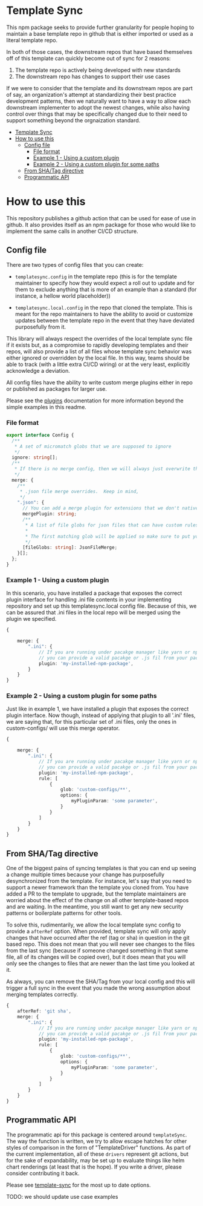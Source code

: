# Template Sync

This npm package seeks to provide further granularity for people hoping to maintain a base template repo in github that
is either imported or used as a literal template repo.

In both of those cases, the downstream repos that have based themselves off of this template can quickly become out of sync for 2 reasons:

1. The template repo is actively being developed with new standards
2. The downstream repo has changes to support their use cases

If we were to consider that the template and its downstream repos are part of say, an organization's attempt at standardizing their
best practice development patterns, then we naturally want to have a way to allow each downstream implementer to adopt the newest
changes, while also having control over things that may be specifically changed due to their need to support something beyond the
orgnaization standard.

- [Template Sync](#template-sync)
- [How to use this](#how-to-use-this)
  - [Config file](#config-file)
    - [File format](#file-format)
    - [Example 1 - Using a custom plugin](#example-1---using-a-custom-plugin)
    - [Example 2 - Using a custom plugin for some paths](#example-2---using-a-custom-plugin-for-some-paths)
  - [From SHA/Tag directive](#from-shatag-directive)
  - [Programmatic API](#programmatic-api)
  <!-- Created with Markdown All In One VsCode Entension, rerun to update -->

# How to use this

This repository publishes a github action that can be used for ease of use in github. It also provides itself as an npm package
for those who would like to implement the same calls in another CI/CD structure.

## Config file

There are two types of config files that you can create:

- `templatesync.config` in the template repo (this is for the template maintainer to specify how they would expect a roll out
  to update and for them to exclude anything that is more of an example than a standard (for instance, a hellow world placeholder))

- `templatesync.local.config` in the repo that cloned the template. This is meant for the repo maintainers to have the ability to avoid
  or customize updates between the template repo in the event that they have deviated purposefully from it.

This library will always respect the overrides of the local template sync file if it exists but, as a compromise to rapidly developing
templates and their repos, will also provide a list of all files whose template sync behavior was either ignored or overridden by the local
file. In this way, teams should be able to track (with a little extra CI/CD wiring) or at the very least, explicitly acknowledge a deviation.

All config files have the ability to write custom merge plugins either in repo or published as packages for larger use.

Please see the [plugins](./docs/merge-plugins/) documentation for more information beyond the simple examples in this readme.

### File format

```typescript
export interface Config {
  /**
   * A set of micromatch globs that we are supposed to ignore
   */
  ignore: string[];
  /**
   * If there is no merge config, then we will always just overwrite the file for the diff
   */
  merge: {
    /**
     * .json file merge overrides.  Keep in mind,
     */
    ".json": {
      // You can add a merge plugin for extensions that we don't natively support
      mergePlugin: string;
      /**
       * A list of file globs for json files that can have custom rules applied
       *
       * The first matching glob will be applied so make sure to put your defaults last
       */
      [fileGlobs: string]: JsonFileMerge;
    }[];
  };
}
```

### Example 1 - Using a custom plugin

In this scenario, you have installed a package that exposes the correct plugin interface for handling .ini file contents in
your implementing repository and set up this templatesync.local config file. Because of this, we can be assured that .ini files
in the local repo will be merged using the plugin we specified.

```typescript
{

    merge: {
        ".ini": {
            // If you are running under pacakge manager like yarn or npm,
            // you can provide a valid pacakge or .js fil from your package to run
            plugin: 'my-installed-npm-package',
        }
    }
}
```

### Example 2 - Using a custom plugin for some paths

Just like in example 1, we have installed a plugin that exposes the correct plugin interface. Now though,
instead of applying that plugin to all '.ini' files, we are saying that, for this particular set of .ini
files, only the ones in custom-configs/ will use this merge operator.

```typescript
{

    merge: {
        ".ini": {
            // If you are running under pacakge manager like yarn or npm,
            // you can provide a valid pacakge or .js fil from your package to run
            plugin: 'my-installed-npm-package',
            rule: [
                {
                    glob: 'custom-configs/**',
                    options: {
                        myPluginParam: 'some parameter',
                    }
                }
            ]
        }
    }
}
```

## From SHA/Tag directive

One of the biggest pains of syncing templates is that you can end up seeing a change multiple times because your change has
purposefully desynchronized from the template. For instance, let's say that you need to support a newer framework than
the template you cloned from. You have added a PR to the template to upgrade, but the template maintainers are worried about
the effect of the change on all other template-based repos and are waiting. In the meantime, you still want to get any new
security patterns or boilerplate patterns for other tools.

To solve this, rudimentarily, we allow the local template sync config to provide a `afterRef` option. When provided, template sync
will only apply changes that have occurred after the ref (tag or sha) in question in the git based repo. This does not mean
that you will never see changes to the files from the last sync (because if someone changed something in that same file, all of its changes will be copied over),
but it does mean that you will only see the changes to files that are newer than the last time you looked at it.

As always, you can remove the SHA/Tag from your local config and this will trigger a full sync in the event that you made the wrong
assumption about merging templates correctly.

```typescript
{
    afterRef: 'git sha',
    merge: {
        ".ini": {
            // If you are running under pacakge manager like yarn or npm,
            // you can provide a valid pacakge or .js fil from your package to run
            plugin: 'my-installed-npm-package',
            rule: [
                {
                    glob: 'custom-configs/**',
                    options: {
                        myPluginParam: 'some parameter',
                    }
                }
            ]
        }
    }
}
```

## Programmatic API

The programmatic api for this package is centered around `templateSync`. The way the function is written, we try to
allow escape hatches for other styles of comparison in the form of "TemplateDriver" functions. As part of the current
implementation, all of these `drivers` represent git actions, but for the sake of expandability, may be set up to evaluate
things like helm chart renderings (at least that is the hope). If you write a driver, please consider contributing it back.

Please see [template-sync](./src/template-sync.ts) for the most up to date options.

TODO: we should update use case examples
